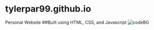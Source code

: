 # tylerpar99.github.io
Personal Website
##Built using HTML, CSS, and Javascript
![codeBG](https://user-images.githubusercontent.com/67805799/132284215-a1f82eb4-7c22-45b3-b6d9-c7531a551f11.png)

